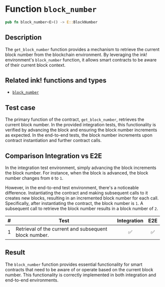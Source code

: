 # Function `block_number`

```rust
pub fn block_number<E>() -> E::BlockNumber
```

## Description

The `get_block_number` function provides a mechanism to retrieve the current block number from the blockchain environment. By leveraging the ink! environment's `block_number` function, it allows smart contracts to be aware of their current block context.


## Related ink! functions and types

- [`block_number`](https://paritytech.github.io/ink/ink_env/fn.block_number.html)

## Test case

The primary function of the contract, `get_block_number`, retrieves the current block number. In the provided integration tests, this functionality is verified by advancing the block and ensuring the block number increments as expected. In the end-to-end tests, the block number increments upon contract instantiation and further contract calls.

## Comparison Integration vs E2E

In the integration test environment, simply advancing the block increments the block number. For instance, when the block is advanced, the block number changes from `0` to `1`.

However, in the end-to-end test environment, there's a noticeable difference. Instantiating the contract and making subsequent calls to it creates new blocks, resulting in an incremented block number for each call. Specifically, after instantiating the contract, the block number is `1`. A subsequent call to retrieve the block number results in a block number of `2`.

| \#  | Test                                                            | Integration | E2E |
| --- | --------------------------------------------------------------- | :---------: | :-: |
| 1   | Retrieval of the current and subsequent block number.           |     ✅      | ✅  |

## Result

The `block_number` function provides essential functionality for smart contracts that need to be aware of or operate based on the current block number. This functionality is correctly implemented in both integration and end-to-end environments.
